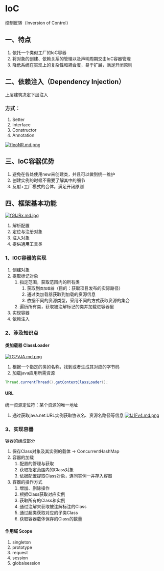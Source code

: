 # IoC

控制反转（Inversion of Control）
## 一、特点
1. 依托一个类似工厂的IoC容器
2. 将对象的创建、依赖关系的管理以及声明周期交由IoC容器管理
3. 降低系统在实现上的复杂性和耦合度，易于扩展，满足开闭原则

## 二、依赖注入（Dependency Injection）
上层建筑决定下层注入

### 方式：
1. Setter
2. Interface
3. Constructor
4. Annotation

[![fleoNR.md.png](https://z3.ax1x.com/2021/08/08/fleoNR.md.png)](https://imgtu.com/i/fleoNR)

## 三、IoC容器优势
1. 避免在各处使用new来创建类，并且可以做到统一维护
2. 创建实例的时候不需要了解其中的细节
3. 反射+工厂模式的合体，满足开闭原则

## 四、框架基本功能
[![fGIJRx.md.jpg](https://z3.ax1x.com/2021/08/10/fGIJRx.md.jpg)](https://imgtu.com/i/fGIJRx)
1. 解析配置
2. 定位与注册对象
3. 注入对象
4. 提供通用工具类

### 1、IOC容器的实现
1. 创建对象
2. 提取标记对象
    1. 指定范围，获取范围内的所有类
        1. 获取到`类加载器`（目的：获取项目发布的实际路径）
        2. 通过类加载器获取到加载的资源信息
        3. 依据不同的资源类型，采用不同的方式获取资源的集合
    2. 遍历所有类，获取被注解标记的类并加载进容器里
3. 实现容器
4. 依赖注入

### 2、涉及知识点
#### 类加载器 ClassLoader
[![fG7VJA.md.png](https://z3.ax1x.com/2021/08/10/fG7VJA.md.png)](https://imgtu.com/i/fG7VJA)

1. 根据一个指定的类的名称，找到或者生成其对应的字节码
2. 加载java应用所需资源

```java
Thread.currentThread().getContextClassLoader();
```

#### URL
统一资源定位符：某个资源的唯一地址

1. 通过获取java.net.URL实例获取协议名、资源名路径等信息
    [![fJ1Fv4.md.png](https://z3.ax1x.com/2021/08/10/fJ1Fv4.md.png)](https://imgtu.com/i/fJ1Fv4)


### 3、实现容器
容器的组成部分
1. 保存Class对象及其实例的载体 -> ConcurrentHashMap
2. 容器的加载
    1. 配置的管理与获取
    2. 获取指定范围内的Class对象
    3. 依据配置提取Class对象，连同实例一并存入容器
3. 容器的操作方式
    1. 增加、删除操作
    2. 根据Class获取对应实例
    3. 获取所有的Class和实例
    4. 通过注解来获取被注解标注的Class
    5. 通过超类获取对应的子类Class
    6. 获取容器载体保存的Class的数量

#### 作用域 Scope
1. singleton
2. prototype
3. request
4. session
5. globalsession


<ad/>
<comment/>